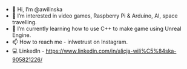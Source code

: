 - 👋 Hi, I’m @awilinska
- 👀 I’m interested in video games, Raspberry Pi & Arduino, AI, space travelling.
- 🌱 I’m currently learning how to use C++ to make game using Unreal Engine.
- 📫 How to reach me - inlwetrust on Instagram.
- :computer: LinkedIn - https://www.linkedin.com/in/alicja-wili%C5%84ska-905821226/

<!---
awilinska/awilinska is a ✨ special ✨ repository because its `README.md` (this file) appears on your GitHub profile.
You can click the Preview link to take a look at your changes.
--->
